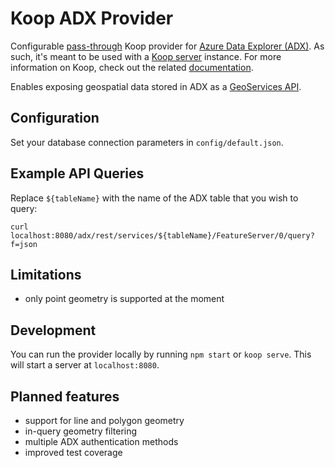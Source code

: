 # Koop ADX Provider

Configurable [pass-through](https://koopjs.github.io/docs/basics/provider-types#pass-through) Koop provider for [Azure Data Explorer (ADX)](https://docs.microsoft.com/en-us/azure/data-explorer/data-explorer-overview). As such, it's meant to be used with a [Koop server](https://koopjs.github.io/) instance. For more information on Koop, check out the related [documentation](https://koopjs.github.io/docs/basics/what-is-koop).

Enables exposing geospatial data stored in ADX as a [GeoServices API](http://geoservices.github.io/).

## Configuration

Set your database connection parameters in `config/default.json`.

## Example API Queries

Replace `${tableName}` with the name of the ADX table that you wish to query:

```shell
curl localhost:8080/adx/rest/services/${tableName}/FeatureServer/0/query?f=json
```

## Limitations

- only point geometry is supported at the moment

## Development

You can run the provider locally by running `npm start` or `koop serve`. This will start a server at `localhost:8080`.

## Planned features

- support for line and polygon geometry
- in-query geometry filtering
- multiple ADX authentication methods
- improved test coverage
